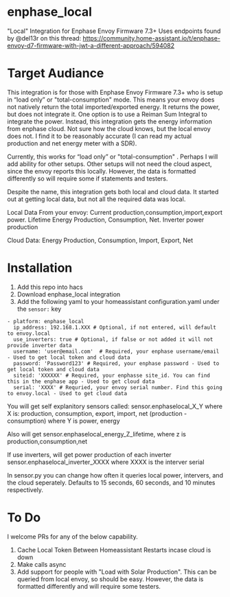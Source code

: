 # enphase_local
"Local" Integration for Enphase Envoy Firmware 7.3+
Uses endpoints found by @del13r on this thread: https://community.home-assistant.io/t/enphase-envoy-d7-firmware-with-jwt-a-different-approach/594082

# Target Audiance
This integration is for those with Enphase Envoy Firmware 7.3+ who is setup in “load only” or "total-consumption" mode. This means your envoy does not natively return the total imported/exported energy. It returns the power, but does not integrate it. One option is to use a Reiman Sum Integral to integrate the power. Instead, this integration gets the energy information from enphase cloud. Not sure how the cloud knows, but the local envoy does not. I find it to be reasonably accurate (I can read my actual production and net energy meter with a SDR).

Currently, this works for “load only” or "total-consumption" . Perhaps I will add ability for other setups. Other setups will not need the cloud aspect, since the envoy reports this locally. However, the data is formatted differently so will require some if statements and testers.

Despite the name, this integration gets both local and cloud data. It started out at getting local data, but not all the required data was local.

Local Data From your envoy: Current production,consumption,import,export power. Lifetime Energy Production, Consumption, Net. Inverter power production

Cloud Data: Energy Production, Consumption, Import, Export, Net

# Installation
1. Add this repo into hacs
1. Download enphase_local integration
1. Add the following yaml to your homeassistant configuration.yaml under the ```sensor:``` key

```
- platform: enphase_local
  ip_address: 192.168.1.XXX # Optional, if not entered, will default to envoy.local
  use_inverters: true # Optional, if false or not added it will not provide inverter data
  username: 'user@email.com'  # Required, your enphase username/email - Used to get local token and cloud data
  password: 'Password123' # Required, your enphase password - Used to get local token and cloud data
  siteid: 'XXXXXX' # Required, your enphasse site_id. You can find this in the enphase app - Used to get cloud data
  serial: 'XXXX' # Requried, your envoy serial number. Find this going to envoy.local - Used to get cloud data
```   
You will get self explanitory sensors called:
sensor.enphaselocal_X_Y 
where X is: production, consumption, export, import, net (production - consumption)
where Y is power, energy

Also will get sensor.enphaselocal_energy_Z_lifetime, where z is production,consumption,net

If use inverters, will get power production of each inverter
sensor.enphaselocal_inverter_XXXX where XXXX is the interver serial

In sensor.py you can change how often it queries local power, intervers, and the cloud seperately. Defaults to 15 seconds, 60 seconds, and 10 minutes respectively.

# To Do
I welcome PRs for any of the below capability.

1. Cache Local Token Between Homeassistant Restarts incase cloud is down
1. Make calls async 
1. Add support for people with "Load with Solar Production". This can be queried from local envoy, so should be easy. However, the data is formatted differently and will require some testers.
